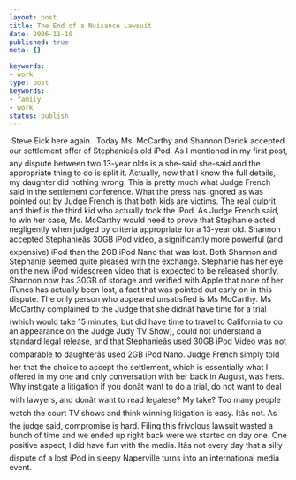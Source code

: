```yaml
---
layout: post
title: The End of a Nuisance Lawsuit
date: 2006-11-10
published: true
meta: {}

keywords:
- work
type: post
keywords:
- family
- work
status: publish
---
```







 Steve Eick here again.  Today Ms. McCarthy and Shannon Derick accepted our settlement offer of Stephanieâs old iPod. As I mentioned in my first post, any dispute between two 13-year olds is a she-said she-said and the appropriate thing to do is split it. Actually, now that I know the full details, my daughter did nothing wrong. This is pretty much what Judge French said in the settlement conference. What the press has ignored as was pointed out by Judge French is that both kids are victims. The real culprit and thief is the third kid who actually took the iPod. As Judge French said, to win her case, Ms. McCarthy would need to prove that Stephanie acted negligently when judged by criteria appropriate for a 13-year old.  Shannon accepted Stephanieâs 30GB iPod video, a significantly more powerful (and expensive) iPod than the 2GB iPod Nano that was lost. Both Shannon and Stephanie seemed quite pleased with the exchange. Stephanie has her eye on the new iPod widescreen video that is expected to be released shortly. Shannon now has 30GB of storage and verified with Apple that none of her iTunes has actually been lost, a fact that was pointed out early on in this dispute.  The only person who appeared unsatisfied is Ms McCarthy. Ms McCarthy complained to the Judge that she didnât have time for a trial (which would take 15 minutes, but did have time to travel to California to do an appearance on the Judge Judy TV Show), could not understand a standard legal release, and that Stephanieâs used 30GB iPod Video was not comparable to daughterâs used 2GB iPod Nano. Judge French simply told her that the choice to accept the settlement, which is essentially what I offered in my one and only conversation with her back in August, was hers. Why instigate a litigation if you donât want to do a trial, do not want to deal with lawyers, and donât want to read legalese?  My take? Too many people watch the court TV shows and think winning litigation is easy. Itâs not. As the judge said, compromise is hard. Filing this frivolous lawsuit wasted a bunch of time and we ended up right back were we started on day one. One positive aspect, I did have fun with the media. Itâs not every day that a silly dispute of a lost iPod in sleepy Naperville turns into an international media event.

